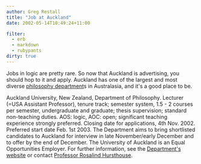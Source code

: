 ```yaml
---
author: Greg Restall
title: "Job at Auckland"
date: 2002-05-14T10:49:24+11:00

filter:
  - erb
  - markdown
  - rubypants
dirty: true
---
```


<p>Jobs in logic are pretty rare.  So now that Auckland is advertising, you should hop to it and apply.  Auckland has one of the largest and most diverse <a href="http://www.arts.auckland.ac.nz/phi/">philosophy department</a>s in Australasia, and it's a good place to be.</p>
<p class="stamp">
Auckland University, New Zealand, Department of Philosophy. Lecturer (=USA Assistant Professor), tenure track; semester system, 1.5 - 2 courses per semester, undergraduate and graduate; thesis supervision; standard non-teaching duties. AOS: logic, AOC: open; significant teaching experience
strongly preferred. Closing date for applications, 4th Nov. 2002. Preferred start date Feb. 1st 2003. The Department aims to bring shortlisted candidates to Auckland for interview in late November/early December and to offer by the end of December. The University of Auckland is an Equal Opportunities Employer. For further information, see the <a href="http://www.arts.auckland.ac.nz/phi/">Department's website</a> or contact <a href="mailto:r.hursthouse@auckland.ac.nz">Professor Rosalind
Hursthouse</a>.
</p>

